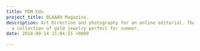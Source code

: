 ```yaml
---
title: PDN Edu
project_title: BLAAAH Magazine.
description: Art Direction and photography for an online editorial. The series highlights
  a collection of gold jewelry perfect for summer.
date: 2018-09-14 15:04:15 +0000

---
```

